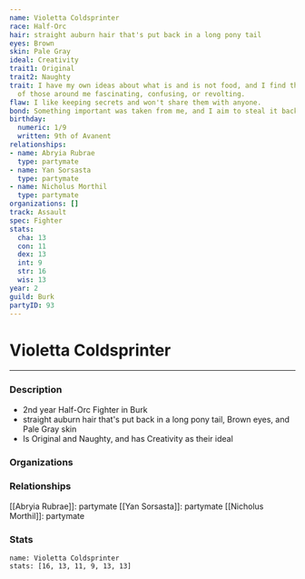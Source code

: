 ```yaml
---
name: Violetta Coldsprinter
race: Half-Orc
hair: straight auburn hair that's put back in a long pony tail
eyes: Brown
skin: Pale Gray
ideal: Creativity
trait1: Original
trait2: Naughty
trait: I have my own ideas about what is and is not food, and I find the eating habits
  of those around me fascinating, confusing, or revolting.
flaw: I like keeping secrets and won't share them with anyone.
bond: Something important was taken from me, and I aim to steal it back.
birthday:
  numeric: 1/9
  written: 9th of Avanent
relationships:
- name: Abryia Rubrae
  type: partymate
- name: Yan Sorsasta
  type: partymate
- name: Nicholus Morthil
  type: partymate
organizations: []
track: Assault
spec: Fighter
stats:
  cha: 13
  con: 11
  dex: 13
  int: 9
  str: 16
  wis: 13
year: 2
guild: Burk
partyID: 93
---
```

# Violetta Coldsprinter
---
### Description
- 2nd year Half-Orc Fighter in Burk
- straight auburn hair that's put back in a long pony tail, Brown eyes, and Pale Gray skin
- Is Original and Naughty, and has Creativity as their ideal

### Organizations
### Relationships
[[Abryia Rubrae]]: partymate
[[Yan Sorsasta]]: partymate
[[Nicholus Morthil]]: partymate
### Stats
```statblock
name: Violetta Coldsprinter
stats: [16, 13, 11, 9, 13, 13]
```
